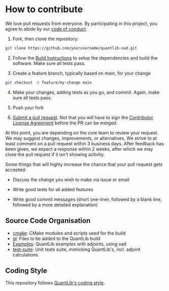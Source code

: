 # How to contribute

We love pull requests from everyone. By participating in this project, you agree to abide
by our [code of conduct](CODE_OF_CONDUCT.md).

1.  Fork, then clone the repository:

```bash
git clone https://github.com/yourusername/quantlib-xad.git
```

2.  Follow the [Build Instructions](README.md) to setup the dependencies and 
    build the software. Make sure all tests pass.

3.  Create a feature branch, typically based on main, for your change

```bash
git checkout -b feature/my-change main
```

4.  Make your changes, adding tests as you go, and commit. Again, make sure all 
    tests pass.

5.  Push your fork 

6.  [Submit a pull request][pr]. Not that you will have to sign the [Contributor License Agreement][cla] 
    before the PR can be merged.

At this point, you are depending on the core team to review your request. 
We may suggest changes, improvements, or alternatives. 
We strive to at least comment on a pull request within 3 business days. 
After feedback has been given, we expect a response within 2 weeks, 
after which we may close the pull request if it isn't showing activity.

Some things that will highly increase the chance that your pull request gets
accepted:

-   Discuss the change you wish to make via issue or email

-   Write good tests for all added features

-   Write good commit messages (short one-liner, followed by a blank line, 
    followed by a more detailed explanation)

## Source Code Organisation

-   [cmake](https://cmake.org): CMake modules and scripts used for the build
-   [ql](ql): Files to be added to the QuantLib build
-   [Examples](Examples): QuantLib examples with adjoints, using xad
-   [test-suite](test-suite): Unit tests suite, mimicking QuantLib's, incl. adjoint calculations

## Coding Style

This repository follows [QuantLib's coding style](https://www.quantlib.org/style.shtml).

[pr]: https://github.com/auto-differentiation/quantlib-xad/compare/

[cla]: https://gist.github.com/auto-differentiation-dev/ee51f6c0a3365ae2fc2489e092366de2
